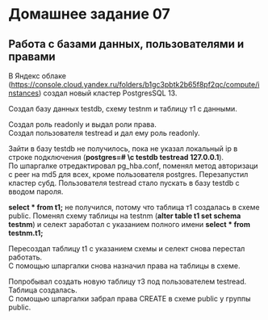 # Домашнее задание 07
## Работа с базами данных, пользователями и правами

В Яндекс облаке (https://console.cloud.yandex.ru/folders/b1gc3pbtk2b65f8pf2qc/compute/instances)
создал новый кластер PostgresSQL 13.  

Создал базу данных testdb, схему testnm и таблицу т1 с данными.  

Создал роль readonly и выдал роли права.  
Создал пользователя testread и дал ему роль readonly.  

Зайти в базу testdb не получилось, пока не указал локальный ip в строке подключения (**postgres=# \c testdb testread 127.0.0.1**).  
По шпаргалке отредактировал pg_hba.conf, поменял метод авторизаци с peer на md5 для всех, кроме пользователя postgres. Перезапустил кластер субд.   Пользователя testread стало пускать в базу testdb с вводом пароля.  

**select * from t1;** не получился, потому что таблица т1 создалась в схеме public. Поменял схему таблицы на testnm (**alter table t1 set schema testnm**) и селект заработал с указанием полного имени **select * from testnm.t1;**  

Пересоздал таблицу t1 с указанием схемы и селект снова перестал работать.  
С помощью шпаргалки снова назначил права на таблицы в схеме.  

Попробывал создать новую таблицу т3 под пользователем testread. Таблица создалась.  
С помощью шпаргалки забрал права CREATE в схеме public у группы public.
